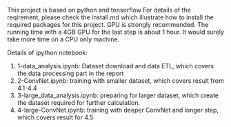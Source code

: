 This project is based on python and tensorflow
For details of the reqirement, please check the install.md which illustrate how to install the required packages for this project. 
GPU is strongly recommended. The running time with a 4GB GPU for the last step is about 1 hour. It would surely take more time on a CPU only machine.



Details of ipython notebook:
1. 1-data_analysis.ipynb: Dataset download and data ETL, which covers the data processing part in the report
1. 2-ConvNet.ipynb: training with smaller dataset, which covers result from 4.1-4.4
1. 3-large_data_analysis.ipynb: preparing for larger dataset, which create the dataset required for further calculation.
1. 4-large-ConvNet.ipynb: training with deeper ConvNet and longer step, which covers result for 4.5


